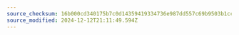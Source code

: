 ```yaml
---
source_checksum: 16b000cd340175b7c0d14359419334736e987dd557c69b9503b1cc043234f3bb
source_modified: 2024-12-12T21:11:49.594Z
---
```


